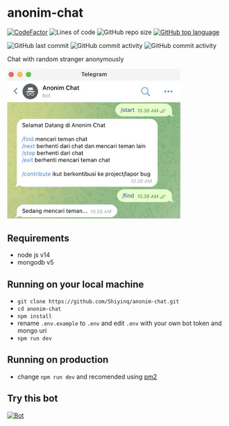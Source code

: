 # anonim-chat
[![CodeFactor](https://www.codefactor.io/repository/github/shiyinq/anonim-chat/badge/main)](https://www.codefactor.io/repository/github/shiyinq/anonim-chat/overview/main)
![Lines of code](https://img.shields.io/tokei/lines/github/Shiyinq/anonim-chat)
![GitHub repo size](https://img.shields.io/github/repo-size/Shiyinq/anonim-chat)
[![GitHub top language](https://img.shields.io/github/languages/top/Shiyinq/anonim-chat)](https://github.com/Shiyinq/anonim-chat)

![GitHub last commit](https://img.shields.io/github/last-commit/Shiyinq/anonim-chat)
![GitHub commit activity](https://img.shields.io/github/commit-activity/w/Shiyinq/anonim-chat)
![GitHub commit activity](https://img.shields.io/github/commit-activity/m/Shiyinq/anonim-chat)


Chat with random stranger anonymously

<img width="399" alt="image" src="anonim-chat.png">


## Requirements
- node js v14
- mongodb v5

## Running on your local machine
- ```git clone https://github.com/Shiyinq/anonim-chat.git```
- ```cd anonim-chat```
- ```npm install```
- rename ```.env.example``` to ```.env``` and edit ```.env``` with your own bot token and mongo uri
- ```npm run dev```

## Running on production
- change ```npm run dev``` and recomended using [pm2](https://pm2.keymetrics.io/)

## Try this bot
[![Bot](https://img.shields.io/badge/Telegram-2CA5E0?style=for-the-badge&logo=telegram&logoColor=white)](https://t.me/sstt_anonim_chat_bot)